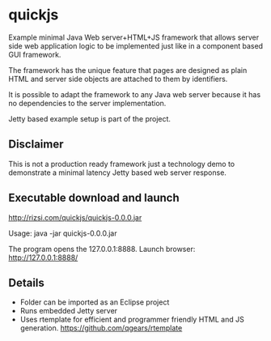 # quickjs

Example minimal Java Web server+HTML+JS framework that allows server side web application logic to be implemented just like in a component based GUI framework.

The framework has the unique feature that pages are designed as plain HTML and server side objects are attached to them by identifiers.

It is possible to adapt the framework to any Java web server because it has no dependencies to the server implementation.

Jetty based example setup is part of the project.

## Disclaimer

This is not a production ready framework just a technology demo to demonstrate a minimal latency Jetty based web server response.

## Executable download and launch

http://rizsi.com/quickjs/quickjs-0.0.0.jar

Usage: java -jar quickjs-0.0.0.jar

The program opens the 127.0.0.1:8888. Launch browser: http://127.0.0.1:8888/

## Details

* Folder can be imported as an Eclipse project
* Runs embedded Jetty server
* Uses rtemplate for efficient and programmer friendly HTML and JS generation. https://github.com/qgears/rtemplate
